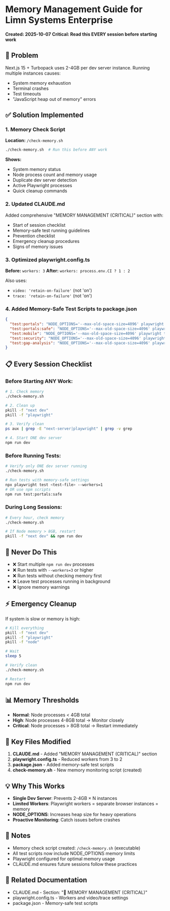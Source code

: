 # Memory Management Guide for Limn Systems Enterprise

**Created: 2025-10-07**
**Critical: Read this EVERY session before starting work**

## 🚨 Problem

Next.js 15 + Turbopack uses 2-4GB per dev server instance. Running multiple instances causes:
- System memory exhaustion
- Terminal crashes
- Test timeouts
- "JavaScript heap out of memory" errors

## ✅ Solution Implemented

### 1. Memory Check Script
**Location:** `/check-memory.sh`

```bash
./check-memory.sh  # Run this before ANY work
```

**Shows:**
- System memory status
- Node process count and memory usage
- Duplicate dev server detection
- Active Playwright processes
- Quick cleanup commands

### 2. Updated CLAUDE.md
Added comprehensive "MEMORY MANAGEMENT (CRITICAL)" section with:
- Start of session checklist
- Memory-safe test running guidelines
- Prevention checklist
- Emergency cleanup procedures
- Signs of memory issues

### 3. Optimized playwright.config.ts
**Before:** `workers: 3`
**After:** `workers: process.env.CI ? 1 : 2`

Also uses:
- `video: 'retain-on-failure'` (not 'on')
- `trace: 'retain-on-failure'` (not 'on')

### 4. Added Memory-Safe Test Scripts to package.json
```json
{
  "test:portals": "NODE_OPTIONS='--max-old-space-size=4096' playwright test tests/11-admin-portal.spec.ts tests/15-customer-portal.spec.ts tests/16-designer-portal.spec.ts tests/17-factory-portal.spec.ts --workers=2 --reporter=html",
  "test:portals:safe": "NODE_OPTIONS='--max-old-space-size=4096' playwright test tests/15-customer-portal.spec.ts tests/16-designer-portal.spec.ts tests/17-factory-portal.spec.ts --workers=1 --reporter=html",
  "test:mobile": "NODE_OPTIONS='--max-old-space-size=4096' playwright test tests/18-pwa-mobile.spec.ts tests/19-responsive-design.spec.ts --workers=1 --reporter=html",
  "test:security": "NODE_OPTIONS='--max-old-space-size=4096' playwright test tests/12-trpc-api.spec.ts tests/13-accessibility.spec.ts tests/14-security.spec.ts --workers=1 --reporter=html",
  "test:gap-analysis": "NODE_OPTIONS='--max-old-space-size=4096' playwright test tests/20-gap-analysis.spec.ts --workers=1 --reporter=html"
}
```

## 📋 Every Session Checklist

### Before Starting ANY Work:
```bash
# 1. Check memory
./check-memory.sh

# 2. Clean up
pkill -f "next dev"
pkill -f "playwright"

# 3. Verify clean
ps aux | grep -E "next-server|playwright" | grep -v grep

# 4. Start ONE dev server
npm run dev
```

### Before Running Tests:
```bash
# Verify only ONE dev server running
./check-memory.sh

# Run tests with memory-safe settings
npx playwright test <test-file> --workers=1
# OR use npm scripts
npm run test:portals:safe
```

### During Long Sessions:
```bash
# Every hour, check memory
./check-memory.sh

# If Node memory > 8GB, restart
pkill -f "next dev" && npm run dev
```

## 🚫 Never Do This

- ❌ Start multiple `npm run dev` processes
- ❌ Run tests with `--workers=3` or higher
- ❌ Run tests without checking memory first
- ❌ Leave test processes running in background
- ❌ Ignore memory warnings

## ⚡ Emergency Cleanup

If system is slow or memory is high:

```bash
# Kill everything
pkill -f "next dev"
pkill -f "playwright"
pkill -f "node"

# Wait
sleep 5

# Verify clean
./check-memory.sh

# Restart
npm run dev
```

## 📊 Memory Thresholds

- **Normal**: Node processes < 4GB total
- **High**: Node processes 4-8GB total → Monitor closely
- **Critical**: Node processes > 8GB total → Restart immediately

## 🎯 Key Files Modified

1. **CLAUDE.md** - Added "MEMORY MANAGEMENT (CRITICAL)" section
2. **playwright.config.ts** - Reduced workers from 3 to 2
3. **package.json** - Added memory-safe test scripts
4. **check-memory.sh** - New memory monitoring script (created)

## 💡 Why This Works

- **Single Dev Server**: Prevents 2-4GB × N instances
- **Limited Workers**: Playwright workers = separate browser instances = memory
- **NODE_OPTIONS**: Increases heap size for heavy operations
- **Proactive Monitoring**: Catch issues before crashes

## 📝 Notes

- Memory check script created: `/check-memory.sh` (executable)
- All test scripts now include NODE_OPTIONS memory limits
- Playwright configured for optimal memory usage
- CLAUDE.md ensures future sessions follow these practices

## 🔗 Related Documentation

- CLAUDE.md - Section: "🚨 MEMORY MANAGEMENT (CRITICAL)"
- playwright.config.ts - Workers and video/trace settings
- package.json - Memory-safe test scripts
